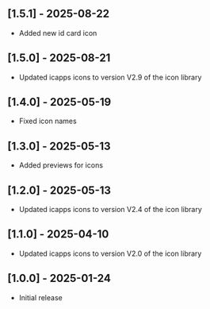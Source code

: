 ## [1.5.1] - 2025-08-22

* Added new id card icon

## [1.5.0] - 2025-08-21

* Updated icapps icons to version V2.9 of the icon library

## [1.4.0] - 2025-05-19

* Fixed icon names

## [1.3.0] - 2025-05-13

* Added previews for icons

## [1.2.0] - 2025-05-13

* Updated icapps icons to version V2.4 of the icon library

## [1.1.0] - 2025-04-10

* Updated icapps icons to version V2.0 of the icon library

## [1.0.0] - 2025-01-24

* Initial release
